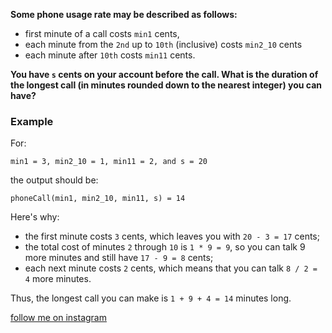 **Some phone usage rate may be described as follows:**

* first minute of a call costs `min1` cents,
* each minute from the `2nd` up to `10th` (inclusive) costs `min2_10` cents
* each minute after `10th` costs `min11` cents.

**You have `s` cents on your account before the call. What is the duration of the longest call (in minutes rounded down to the nearest integer) you can have?**

### Example

For:

```
min1 = 3, min2_10 = 1, min11 = 2, and s = 20
```

the output should be:

```
phoneCall(min1, min2_10, min11, s) = 14
```
Here's why:

* the first minute costs `3` cents, which leaves you with `20 - 3 = 17` cents;
* the total cost of minutes `2` through `10` is `1 * 9 = 9`, so you can talk 9 more minutes and still have `17 - 9 = 8` cents;
* each next minute costs `2` cents, which means that you can talk `8 / 2 = 4` more minutes.

Thus, the longest call you can make is `1 + 9 + 4 = 14` minutes long.

[follow me on instagram](https://www.instagram.com/9_tay)